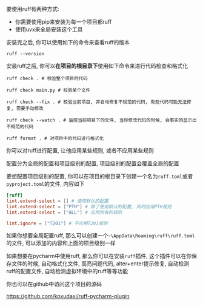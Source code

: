 要使用ruff有两种方式: 

- 你需要使用pip来安装为每一个项目都ruff
- 使用uvx来全局安装这个工具

安装完之后, 你可以使用如下的命令来查看ruff的版本

~~~shell
ruff --version
~~~







安装ruff之后, 你可以**在项目的根目录下**使用如下命令来进行代码检查和格式化

~~~shell
ruff check . # 校验整个项目的代码

ruff check main.py # 校验单个文件

ruff check --fix . # 校验当前项目, 并自动修复不规范的代码, 有些代码可能无法修复, 需要手动修改

ruff check --watch . # 监控当前项目下的文件, 当你修改代码的时候, 会事实的显示出不规范的代码

ruff format . # 对项目中的代码进行格式化
~~~





你可以对ruff进行配置, 让他应用某些规则, 或者不应用某些规则

配置分为全局的配置和项目级别的配置,  项目级别的配置会覆盖全局的配置



要想配置项目级别的配置, 你可以在项目的根目录下创建一个名为`ruff.toml`或者`pyproject.toml`的文件, 内容如下

~~~ toml
[ruff]
lint.extend-select = [] # 使用默认的配置
lint.extend-select = ["PTH"] # 除了使用默认的配置, 同时应用PTH规则
lint.extend-select = ["ALL"] # 应用所有的规则

lint.ignore = ["T201"] # 不应用T201规则
~~~



如果你想要全局配置ruff, 那么可以创建一个`~\AppData\Roaming\ruff\ruff.toml`的文件, 可以添加的内容和上面的项目级别一样







如果想要在pycharm中使用ruff, 那么你可以在安装`ruff`插件, 这个插件可以在你保存文件的时候, 自动格式化文件, 高亮问题代码, alter+enter提示修复, 自动检测ruff的配置文件, 自动检测虚拟环境中的ruff等等功能

你也可以在github中访问这个项目的源码

https://github.com/koxudaxi/ruff-pycharm-plugin